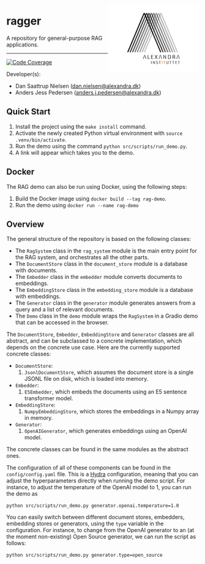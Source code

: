 <a href="https://github.com/alexandrainst/ragger"><img src="https://github.com/alexandrainst/ragger/raw/main/gfx/alexandra_logo.png" width="239" height="175" align="right" /></a>
# ragger

A repository for general-purpose RAG applications.

______________________________________________________________________
[![Code Coverage](https://img.shields.io/badge/Coverage-86%25-yellowgreen.svg)](https://github.com/alexandrainst/ragger/tree/main/tests)


Developer(s):

- Dan Saattrup Nielsen (dan.nielsen@alexandra.dk)
- Anders Jess Pedersen (anders.j.pedersen@alexandra.dk)


## Quick Start

1. Install the project using the `make install` command.
2. Activate the newly created Python virtual environment with `source
   .venv/bin/activate`.
3. Run the demo using the command `python src/scripts/run_demo.py`.
4. A link will appear which takes you to the demo.


## Docker

The RAG demo can also be run using Docker, using the following steps:

1. Build the Docker image using `docker build --tag rag-demo`.
2. Run the demo using `docker run --name rag-demo`


## Overview

The general structure of the repository is based on the following classes:

- The `RagSystem` class in the `rag_system` module is the main entry point for the RAG
  system, and orchestrates all the other parts.
- The `DocumentStore` class in the `document_store` module is a database with documents.
- The `Embedder` class in the `embedder` module converts documents to embeddings.
- The `EmbeddingStore` class in the `embedding_store` module is a database with
  embeddings.
- The `Generator` class in the `generator` module generates answers from a query and a
  list of relevant documents.
- The `Demo` class in the `demo` module wraps the `RagSystem` in a Gradio demo that can
  be accessed in the browser.

The `DocumentStore`, `Embedder`, `EmbeddingStore` and `Generator` classes are all
abstract, and can be subclassed to a concrete implementation, which depends on the
concrete use case. Here are the currently supported concrete classes:

- `DocumentStore`:
    1. `JsonlDocumentStore`, which assumes the document store is a single JSONL file on
       disk, which is loaded into memory.
- `Embedder`:
    1. `E5Embedder`, which embeds the documents using an E5 sentence transformer model.
- `EmbeddingStore`:
    1. `NumpyEmbeddingStore`, which stores the embeddings in a Numpy array in memory.
- `Generator`:
    1. `OpenAIGenerator`, which generates embeddings using an OpenAI model.

The concrete classes can be found in the same modules as the abstract ones.

The configuration of all of these components can be found in the `config/config.yaml`
file. This is a [Hydra](https://hydra.cc) configuration, meaning that you can adjust
the hyperparameters directly when running the demo script. For instance, to adjust the
temperature of the OpenAI model to 1, you can run the demo as

```
python src/scripts/run_demo.py generator.openai.temperature=1.0
```

You can easily switch between different document stores, embedders, embedding stores or
generators, using the `type` variable in the configuration. For instance, to change
from the OpenAI generator to an (at the moment non-existing) Open Source generator, we
can run the script as follows:

```
python src/scripts/run_demo.py generator.type=open_source
```
